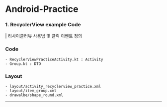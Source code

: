 # Android-Practice

### 1. RecyclerView example Code
| 리사이클러뷰 사용법 및 클릭 이벤트 정의

### Code
  	- RecyclerViewPracticeActivity.kt : Activity
  	- Group.kt : DTO

### Layout
	- layout/activity_recyclerview_practice.xml
	- layout/item_group.xml
	- drawalbe/shape_round.xml

---

